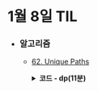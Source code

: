 # 1월 8일 TIL

* ### 알고리즘

    * [62. Unique Paths](https://leetcode.com/problems/unique-paths/)
    
      <details>
      <summary><strong>코드 - dp(11분)</strong></summary>

        ```java

            class Solution {
                public int uniquePaths(int m, int n) {
                    int[][] dp = new int[m][n];

                    Arrays.fill(dp[0], 1);
                    for(int i=1 ; i<m ; i++){
                        dp[i][0] = 1;
                    }

                    for(int i=1 ; i<m ; i++){
                        for(int j=1 ; j<n ; j++){
                            dp[i][j] = dp[i - 1][j] + dp[i][j - 1];
                        }
                    }

                    return dp[m - 1][n - 1];
                }
            }

        ```

    </details>
